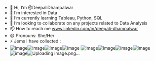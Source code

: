 - 👋 Hi, I’m @DeepaliDhampalwar
- 👀 I’m interested in Data
- 🌱 I’m currently learning Tableau, Python, SQL
- 💞️ I’m looking to collaborate on any projects related to Data Analysis
- 📫 How to reach me www.linkedin.com/in/deepali-dhampalwar
- 😄 Pronouns: She/Her
- ⚡ Jems I have collected :
-  ![image](https://github.com/user-attachments/assets/43c59981-8749-4c25-a8b9-03beba53b492)![image](https://github.com/user-attachments/assets/cddf8a97-6b6a-4ba1-8f38-301fa7258fac)![image](https://github.com/user-attachments/assets/4fa9ae78-7b60-4831-9e6b-d315b349d983)![image](https://github.com/user-attachments/assets/f6e6bdd4-5427-47de-85d7-c6961a5399e2)
![image](https://github.com/user-attachments/assets/f4ab5429-1132-44e3-9474-cb71bcf50bda)![image](https://github.com/user-attachments/assets/eea66a2b-9798-4c1e-aa75-831f54ea89e8)![image](https://github.com/user-attachments/assets/fef9ebc3-0458-437f-b562-f49e79c064b1)![image](https://github.com/user-attachments/assets/bebea0ba-c054-495c-b04c-64e6ed601085)![image](https://github.com/user-attachments/assets/ae59f95f-4171-4efb-b86e-fcc27436cf24)![Uploading image.png…]()









<!---
DeepaliDhampalwar/DeepaliDhampalwar is a ✨ special ✨ repository because its `README.md` (this file) appears on your GitHub profile.
You can click the Preview link to take a look at your changes.
--->
